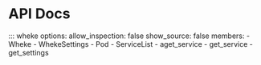 # API Docs

::: wheke
    options:
        allow_inspection: false
        show_source: false
        members:
        - Wheke
        - WhekeSettings
        - Pod
        - ServiceList
        - aget_service
        - get_service
        - get_settings
